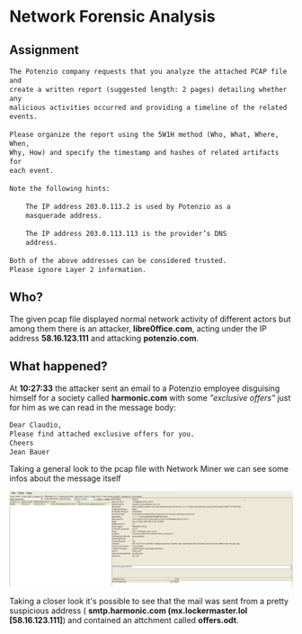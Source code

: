 # Network Forensic Analysis

## Assignment

```
The Potenzio company requests that you analyze the attached PCAP file and 
create a written report (suggested length: 2 pages) detailing whether any 
malicious activities occurred and providing a timeline of the related events.

Please organize the report using the 5W1H method (Who, What, Where, When,
Why, How) and specify the timestamp and hashes of related artifacts for 
each event.

Note the following hints:
	
	The IP address 203.0.113.2 is used by Potenzio as a
	masquerade address.
    
	The IP address 203.0.113.113 is the provider’s DNS
	address.

Both of the above addresses can be considered trusted.
Please ignore Layer 2 information.
```

## Who?

The given pcap file displayed normal network activity of different actors but among them there is an attacker, **libre0ffice.com**, acting under the IP address **58.16.123.111** and attacking **potenzio.com**.

## What happened?

At **10:27:33** the attacker sent an email to a Potenzio employee disguising himself for a society called **harmonic.com**  with some *"exclusive offers"* just for him as we can read in the message body:

```
Dear Claudio,
Please find attached exclusive offers for you. 
Cheers 
Jean Bauer
```

Taking a general look to the pcap file with Network Miner we can see some infos about the message itself

![](./assets/Network_Assignment_NetworkMiner.png)

Taking a closer look it's possible to see that the mail was sent from a pretty suspicious address ( **smtp.harmonic.com (mx.lockermaster.lol \[58.16.123.111]**) and contained an attchment called **offers.odt**.






